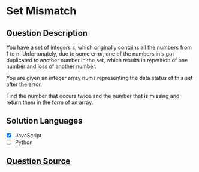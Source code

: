 # Set Mismatch

## Question Description

You have a set of integers s, which originally contains all the numbers from 1 to n. Unfortunately, due to some error, one of the numbers in s got duplicated to another number in the set, which results in repetition of one number and loss of another number.

You are given an integer array nums representing the data status of this set after the error.

Find the number that occurs twice and the number that is missing and return them in the form of an array.

## Solution Languages

- [x] JavaScript
- [ ] Python

## [Question Source](https://leetcode.com/problems/set-mismatch)
